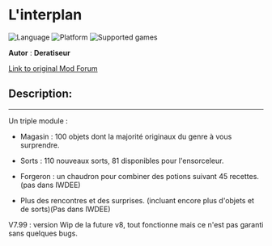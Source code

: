 # L'interplan

![Language](https://img.shields.io/static/v1?label=language&message=french%20%7C%20&color=informational)
![Platform](https://img.shields.io/static/v1?label=platform&message=windows%20%7C%20macOS%20%7C%20&color=informational)
![Supported games](https://img.shields.io/static/v1?label=supported%20games&message=BG2%20%7C%20BGT%20%7C%20BG2EE%20%7C%20EET%20%7C%20IWDEE%20%7C&color=dodgerblue)

**Autor** : **Deratiseur**

[Link to original Mod Forum](https://www.baldursgateworld.fr/viewtopic.php?t=31563)


## Description:
-------------

Un triple module :

- Magasin : 100 objets dont la majorité originaux du genre à vous surprendre.

- Sorts : 110 nouveaux sorts, 81 disponibles pour l'ensorceleur.

- Forgeron : un chaudron pour combiner des potions suivant 45 recettes. (pas dans IWDEE)

- Plus des rencontres et des surprises. (incluant encore plus d'objets et de sorts)(Pas dans IWDEE)

V7.99 : version Wip de la future v8, tout fonctionne mais ce n'est pas garanti sans quelques bugs.

